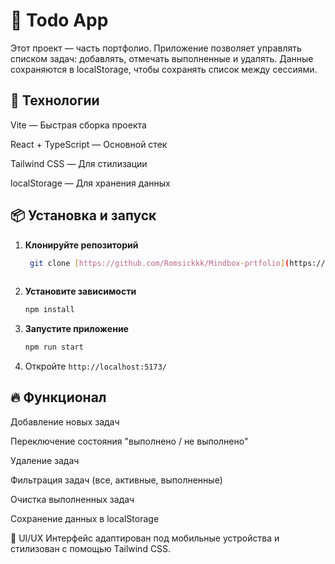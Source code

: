 
# 📌 Todo App
Этот проект — часть портфолио. Приложение позволяет управлять списком задач: добавлять, отмечать выполненные и удалять. Данные сохраняются в localStorage, чтобы сохранять список между сессиями.

## 🚀 Технологии

Vite — Быстрая сборка проекта

React + TypeScript — Основной стек

Tailwind CSS — Для стилизации

localStorage — Для хранения данных

## 📦 Установка и запуск
1. **Клонируйте репозиторий**
   ```sh  
    git clone [https://github.com/Romsickkk/Mindbox-prtfolio](https://github.com/Romsickkk/Mindbox-prtfolio)
  
   ```
2. **Установите зависимости**
   ```sh
   npm install
   ```
3. **Запустите приложение**
   ```sh
   npm run start
   ```
4. Откройте `http://localhost:5173/`

## 🔥 Функционал

Добавление новых задач

Переключение состояния "выполнено / не выполнено"

Удаление задач

Фильтрация задач (все, активные, выполненные)

Очистка выполненных задач

Сохранение данных в localStorage

🎨 UI/UX
Интерфейс адаптирован под мобильные устройства и стилизован с помощью Tailwind CSS.
